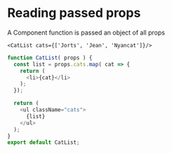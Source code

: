 # Reading passed props

A Component function is passed an object of all props
```
<CatList cats={['Jorts', 'Jean', 'Nyancat']}/>
```

```js
function CatList( props ) { 
  const list = props.cats.map( cat => { 
    return (
      <li>{cat}</li>
    );
  });

  return (
    <ul className="cats">
      {list}
    </ul>
  );
}
export default CatList;
```
